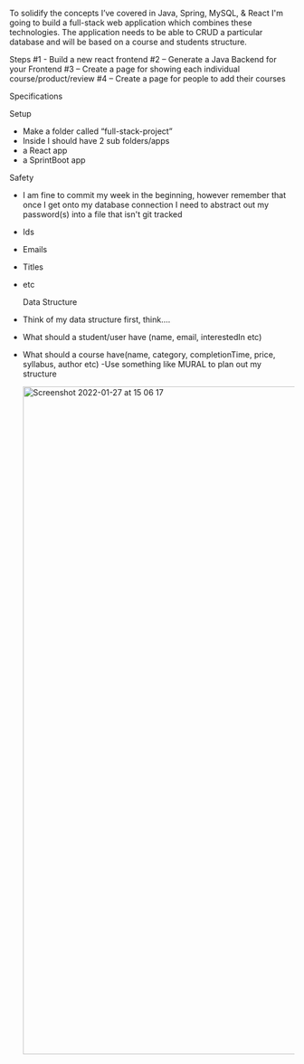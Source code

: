 To solidify the concepts I’ve covered in Java, Spring, MySQL, & React I'm going to build a
full-stack web application which combines these technologies. The application needs to be able
to CRUD a particular database and will be based on a course and students structure.

Steps
#1 - Build a new react frontend
#2 – Generate a Java Backend for your Frontend
#3 – Create a page for showing each individual course/product/review
#4 – Create a page for people to add their courses

Specifications

Setup

- Make a folder called “full-stack-project”
- Inside I should have 2 sub folders/apps
- a React app
- a SprintBoot app

Safety

- I am fine to commit my week in the beginning, however remember that once I get
  onto my database connection I need to abstract out my password(s) into a file that
  isn't git tracked
- Ids
- Emails
- Titles
- etc

  Data Structure

- Think of my data structure first, think....
- What should a student/user have (name, email, interestedIn etc)
- What should a course have(name, category, completionTime, price, syllabus,
  author etc)
  -Use something like MURAL to plan out my structure
  
  <img width="1181" alt="Screenshot 2022-01-27 at 15 06 17" src="https://user-images.githubusercontent.com/89453097/151398269-18678f21-a8eb-4456-8fd7-59468bf8c87b.png">
